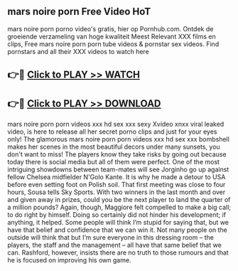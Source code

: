 ## mars noire porn Free Video HoT 

mars noire porn porno video's gratis, hier op Pornhub.com. Ontdek de groeiende verzameling van hoge kwaliteit Meest Relevant XXX films en clips,
Free mars noire porn porn tube videos & pornstar sex videos. Find pornstars and all their XXX videos to watch here


## 👉🔴 [Click to PLAY >> WATCH](http://us.freeplayer.one?title=mars_noire_porn&ref=16D)

## 👉🔴 [Click to PLAY >> DOWNLOAD](http://us.freeplayer.one?title=mars_noire_porn&ref=16D)


mars noire porn porn videos xxx hd sex xxx sexy Xvideo xnxx viral leaked video, is here to release all her secret porno clips and just for your eyes only! The glamorous mars noire porn porn videos xxx hd sex xxx bombshell makes her scenes in the most beautiful decors under many sunsets, you don't want to miss! The players know they take risks by going out because today there is social media but all of them were perfect. One of the most intriguing showdowns between team-mates will see Jorginho go up against fellow Chelsea midfielder N'Golo Kante. It is why he made a detour to USA before even setting foot on Polish soil. That first meeting was close to four hours, Sousa tells Sky Sports. With two winners in the last month and over and given away in prizes, could you be the next player to land the quarter of a million pounds? Again, though, Maggiore felt compelled to make a big call; to do right by himself. Doing so certainly did not hinder his development; if anything, it helped. Some people will think I’m stupid for saying that, but we have that belief and confidence that we can win it. Not many people on the outside will think that but I’m sure everyone in this dressing room – the players, the staff and the management – all have that same belief that we can. Rashford, however, insists there are no truth to those rumours and that he is focused on improving his own game.